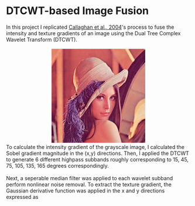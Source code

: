 <h1>DTCWT-based Image Fusion</h1>

<div>
In this project I replicated <a href="https://ieeexplore.ieee.org/document/1369329">Callaghan et al., 2004</a>'s process to fuse the intensity and texture gradients of an image using the Dual Tree Complex Wavelet Transform (DTCWT).
</div> </br>
<div align="center">
    <img src="images/lena_large.png" width=256px >
</div>

<div>
    To calculate the intensity gradient of the grayscale image, I calculated the Sobel gradient magnitude in the (x,y) directions. Then, I applied the DTCWT to generate 6 different highpass subbands roughly corresponding to 15, 45, 75, 105, 135, 165 degrees correspondingly.
</div> <br/>

<div>
    Next, a seperable median filter was applied to each wavelet subband perform nonlinear noise removal. To extract the texture gradient, the Gaussian derivative function was applied in the x and y directions expressed as 
</div>


